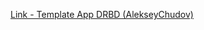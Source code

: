 [Link - Template App DRBD (AlekseyChudov)](https://github.com/AlekseyChudov/zabbix-templates/tree/master/drbd)
